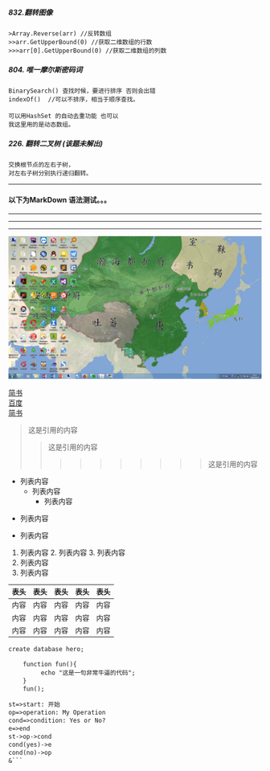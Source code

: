 
##### 832.翻转图像      

    >Array.Reverse(arr) //反转数组
    >>arr.GetUpperBound(0) //获取二维数组的行数
    >>>arr[0].GetUpperBound(0) //获取二维数组的列数

##### 804. 唯一摩尔斯密码词
    BinarySearch() 查找时候，要进行排序 否则会出错
    indexOf()  //可以不排序，相当于顺序查找。

    可以用HashSet 的自动去重功能 也可以
    我这里用的是动态数组。

##### 226. 翻转二叉树   (该题未解出)
    交换根节点的左右子树，
    对左右子树分别执行递归翻转。




******
#### 以下为MarkDown 语法测试。。。
---

------

***

![blockchain](https://raw.githubusercontent.com/mt-yu/material/master/dektop1.jpg "test")


[简书](http://jianshu.com)        
[百度](http://baidu.com)  
<a href="https://www.jianshu.com/u/1f5ac0cf6a8b" target="_blank">简书</a>

>这是引用的内容
>>这是引用的内容
>>>>>>>>>>这是引用的内容

- 列表内容
    - 列表内容
        - 列表内容
+ 列表内容
* 列表内容

1. 列表内容
    2. 列表内容
        3. 列表内容
2. 列表内容  
3. 列表内容  

表头|表头|表头|表头|表头
---|:--:|---:|---:|---:
内容|内容|内容|内容|内容
内容|内容|内容|内容|内容
内容|内容|内容|内容|内容

`create database hero;`

```
    function fun(){
         echo "这是一句非常牛逼的代码";
    }
    fun();
```

```flow
st=>start: 开始
op=>operation: My Operation
cond=>condition: Yes or No?
e=>end
st->op->cond
cond(yes)->e
cond(no)->op
&```
